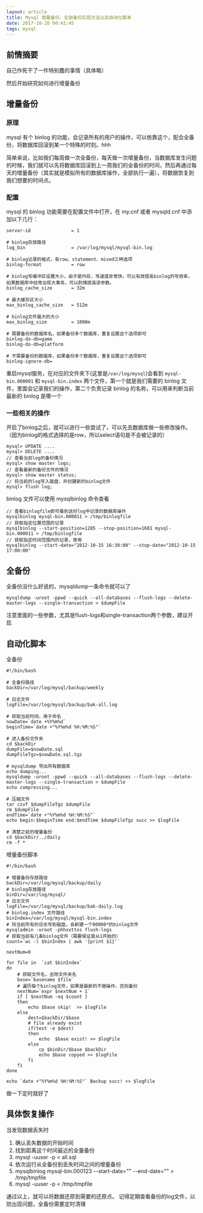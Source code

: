 ```yaml
---
layout: article
title: Mysql 增量备份，全部备份实现方法以及自动化脚本
date: 2017-10-20 00:41:45
tags: mysql
---
```


## 前情摘要

自己作死干了一件特别蠢的事情（具体略）

然后开始研究如何进行增量备份

## 增量备份

### 原理

mysql 有个 binlog 的功能，会记录所有的用户的操作，可以依靠这个，配合全备份，将数据库回滚到某一个特殊的时刻。hhh

简单来说，比如我们每周做一次全备份，每天做一次增量备份，当数据库发生问题的时候，我们就可以先将数据库回滚到上一周我们的全备份的时间，然后再通过每天的增量备份（其实就是模拟所有的数据库操作，全部执行一遍），将数据恢复到我们想要的时间点。

### 配置

mysql 的 binlog 功能需要在配置文件中打开，在 my.cnf 或者 mysqld.cnf 中添加以下几行：

```shell
server-id               = 1

# binlog存放路径
log_bin                 = /var/log/mysql/mysql-bin.log

# binlog记录的格式，有row、statement、mixed三种选项
binlog-format           = row

# binlog写缓冲区设置大小，由于是内存，写速度非常快，可以有效提高binlog的写效率，如果数据库中经常出现大事务，可以酌情提高该参数。
binlog_cache_size       = 32m

# 最大缓存区大小
max_binlog_cache_size   = 512m

# binlog文件最大的大小
max_binlog_size         = 1000m

# 需要备份的数据库名，如果备份多个数据库，重复设置这个选项即可
binlog-do-db=game     
binlog-do-db=platform

# 不需要备份的数据库，如果备份多个数据库，重复设置这个选项即可
binlog-ignore-db=
```

重启mysql服务，在对应的文件夹下(这里是`/var/log/mysql`)会看到 `mysql-bin.000001` 和 `mysql-bin.index` 两个文件，第一个就是我们需要的 binlog 文件，里面会记录我们的操作，第二个负责记录 binlog 的名称，可以用来判断当前最新的 binlog 是哪一个

### 一些相关的操作

开启了binlog之后，就可以进行一些尝试了，可以先去数据库做一些修改操作。（因为binlog的格式选择的是row，所以select语句是不会被记录的）

```mysql
mysql> UPDATE ....
mysql> DELETE ....
// 查看当前log的备份情况
mysql> show master logs;
// 查看最新的备份文件的情况
mysql> show master status;
// 将当前的log写入磁盘，并创建新的binlog文件
mysql> flush log;
```

binlog 文件可以使用 mysqlbinlog 命令查看

```mysql
// 查看binlogfile即可看到这份log中记录的数据库操作
mysqlbinlog mysql-bin.000011 > /tmp/binlogfile
// 获取指定位置范围的记录
mysqlbinlog --start-position=1285 --stop-position=1681 mysql-bin.000011 > /tmp/binlogfile
// 获取指定时间范围内的记录，常用
mysqlbinlog --start-date="2012-10-15 16:30:00" --stop-date="2012-10-15 17:00:00"
```

## 全备份

全备份没什么好说的，mysqldump一条命令就可以了
```
mysqldump -uroot -ppwd --quick --all-databases --flush-logs --delete-master-logs --single-transaction > $dumpFile
```
注意里面的一些参数，尤其是flush-logs和single-transaction两个参数，建议开启

## 自动化脚本

全备份
```shell
#!/bin/bash

# 全备份路径
backDir=/var/log/mysql/backup/weekly

# 日志文件
logFile=/var/log/mysql/backup/bak-all.log

# 获取当前时间，用于命名
nowDate=`date +%Y%m%d`
beginTime=`date +"%Y%m%d %H:%M:%S"`

# 进入备份文件夹
cd $backDir
dumpFile=$nowDate.sql
dumpFileTgz=$nowDate.sql.tgz

# mysqldump 导出所有数据库
echo dumping...
mysqldump -uroot -ppwd --quick --all-databases --flush-logs --delete-master-logs --single-transaction > $dumpFile
echo compressing...

# 压缩文件
tar czvf $dumpFileTgz $dumpFile
rm $dumpFile
endTime=`date +"%Y%m%d %H:%M:%S"`
echo begin:$beginTime end:$endTime $dumpFileTgz succ >> $logFile

# 清楚之前的增量备份
cd $backDir/../daily
rm -f *
```

增量备份脚本

```
#!/bin/bash

# 增量备份存放路径
backDir=/var/log/mysql/backup/daily
# binlog存放路径
binDir=/var/log/mysql/
# 日志文件
logFile=/var/log/mysql/backup/bak-daily.log
# binlog.index 文件路径
binIndex=/var/log/mysql/mysql-bin.index
# 将当前所有的日志写到磁盘，会新建一个00000*的binlog文件
mysqladmin -uroot -phhxxttxs flush-logs
# 获取当前有几条binlog文件（需要保证是从1开始的）
count=`wc -l $binIndex | awk '{print $1}'`

nextNum=0

for file in  `cat $binIndex`
do
    # 获取文件名，去除文件夹名
    base=`basename $file`
    # 遍历每个binlog文件，如果是最新的不做操作，否则备份
    nextNum=`expr $nextNum + 1`
    if [ $nextNum -eq $count ]
    then
    	echo $base skip!  >> $logFile
    else
        dest=$backDir/$base
        # file already exist
        if(test -e $dest)
        then
            echo  $base exist! >> $logFile
       	else
            cp $binDir/$base $backDir
            echo $base copyed >> $logFile
        fi
    fi
done

echo `date +"%Y%m%d %H:%M:%S"` Backup succ! >> $logFile
```

做一下定时就好了

## 具体恢复操作

当发现数据丢失时

1. 确认丢失数据的开始时间
2. 找到距离这个时间最近的全量备份
3. mysql -uuser -p < all.sql
4. 依次运行从全备份到丢失时间之间的增量备份
5. mysqlbinlog mysql-bin.000123 --start-date="" --end-date="" > /tmp/tmpfile
6. mysql -uuser -p < /tmp/tmpfile

通过以上，就可以将数据还原到需要的还原点。
记得定期查看备份的log文件，以防出现问题，全备份需要定时清理